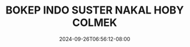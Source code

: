 --- 
title: "BOKEP INDO SUSTER NAKAL HOBY COLMEK"
description: "download bokep BOKEP INDO SUSTER NAKAL HOBY COLMEK instagram full  "
date: 2024-09-26T06:56:12-08:00
file_code: "4vahy9m67pk2"
draft: false
cover: "3416eb5yo55wwh9s.jpg"
tags: ["BOKEP", "INDO", "SUSTER", "NAKAL", "HOBY", "COLMEK", "bokep-indo", "bokep-viral", "bokep-ig"]
length: 1326
fld_id: "1482658"
foldername: "Amel clumsy"
categories: ["Amel clumsy"]
views: 0
---
